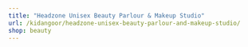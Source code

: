 ```yaml
---
title: "Headzone Unisex Beauty Parlour & Makeup Studio"
url: /kidangoor/headzone-unisex-beauty-parlour-and-makeup-studio/
shop: beauty
---
```

